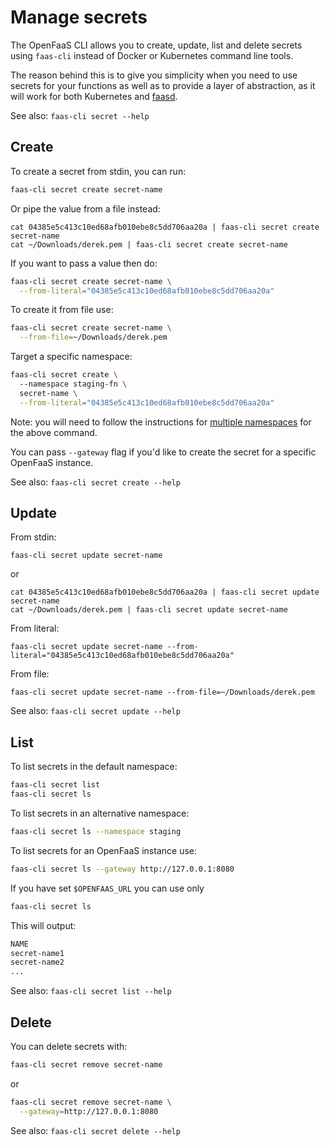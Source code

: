 # Manage secrets

The OpenFaaS CLI allows you to create, update, list and delete secrets using `faas-cli` instead of Docker or Kubernetes command line tools.

The reason behind this is to give you simplicity when you need to use secrets for your functions as well as to provide a layer of abstraction, as it will work for both Kubernetes and [faasd](/deployment/edge/).

See also: `faas-cli secret --help`

## Create

To create a secret from stdin, you can run:

```bash
faas-cli secret create secret-name
```

Or pipe the value from a file instead:

```
cat 04385e5c413c10ed68afb010ebe8c5dd706aa20a | faas-cli secret create secret-name
cat ~/Downloads/derek.pem | faas-cli secret create secret-name
```

If you want to pass a value then do:

```bash
faas-cli secret create secret-name \
  --from-literal="04385e5c413c10ed68afb010ebe8c5dd706aa20a"
```

To create it from file use:

```bash
faas-cli secret create secret-name \
  --from-file=~/Downloads/derek.pem
```

Target a specific namespace:

```bash
faas-cli secret create \ 
  --namespace staging-fn \
  secret-name \
  --from-literal="04385e5c413c10ed68afb010ebe8c5dd706aa20a"
```

Note: you will need to follow the instructions for [multiple namespaces](/reference/namespaces) for the above command.

You can pass `--gateway` flag if you'd like to create the secret for a specific OpenFaaS instance.

See also: `faas-cli secret create --help`

## Update

From stdin:
```
faas-cli secret update secret-name
```
or
```
cat 04385e5c413c10ed68afb010ebe8c5dd706aa20a | faas-cli secret update secret-name
cat ~/Downloads/derek.pem | faas-cli secret update secret-name
```

From literal:
```
faas-cli secret update secret-name --from-literal="04385e5c413c10ed68afb010ebe8c5dd706aa20a"
```

From file:
```
faas-cli secret update secret-name --from-file=~/Downloads/derek.pem
```

See also: `faas-cli secret update --help`

## List

To list secrets in the default namespace:

```bash
faas-cli secret list
faas-cli secret ls
```

To list secrets in an alternative namespace:

```bash
faas-cli secret ls --namespace staging
```

To list secrets for an OpenFaaS instance use:

```bash
faas-cli secret ls --gateway http://127.0.0.1:8080
```

If you have set `$OPENFAAS_URL` you can use only

```bash
faas-cli secret ls
```

This will output:

```bash
NAME
secret-name1
secret-name2
...
```

See also: `faas-cli secret list --help`

## Delete

You can delete secrets with:
```bash
faas-cli secret remove secret-name
```

or

```bash
faas-cli secret remove secret-name \
  --gateway=http://127.0.0.1:8080
```

See also: `faas-cli secret delete --help`
